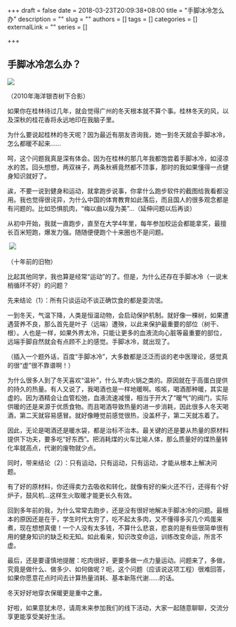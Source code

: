 +++
draft = false
date = 2018-03-23T20:09:38+08:00
title = "手脚冰冷怎么办"
description = ""
slug = ""
authors = []
tags = []
categories = []
externalLink = ""
series = []

+++

## **手脚冰冷怎么办？**

![](https://oss.sssmoe.com/wp-content/uploads202406062147871.jpg)     

（2010年海洋银杏树下合影）             

如果你在桂林待过几年，就会觉得广州的冬天根本就不算个事。桂林冬天的风，以及深秋的桂花香将永远地印在我脑子里。

为什么要说起桂林的冬天呢？因为最近有朋友咨询我，她一到冬天就会手脚冰冷，怎么都暖不起来……

呵，这个问题我真是深有体会。因为在桂林的那几年我都饱尝着手脚冰冷，如浸凉水的苦。回头想想，两双袜子，两条秋裤竟然都不顶事，那时的我如果懂得一点健身知识就好了。

誒，不要一说到健身和运动，就拿跑步说事，你拿什么跑步软件的截图给我看都没用。我也觉得很诧异，为什么中国的体育教育如此落后，而且国人的很多观念都是有问题的。比如恐惧肌肉，“梅以曲以瘦为美”...（延伸问题以后再谈）

从初中开始，我就一直跑步，直至在大学4年里，每年参加校运会都能拿奖，最擅长百米短跑，爆发力强。随随便便跑个十来圈也不是问题。

​                 ![](https://oss.sssmoe.com/wp-content/uploads202406062147872.jpg)        

（十年前的旧物）   

比起其他同学，我也算是经常“运动”的了。但是，为什么还存在手脚冰冷（一说末梢循环不好）的问题？

先来结论（1）：所有只谈运动不谈正确饮食的都是耍流氓。

一到冬天，气温下降，人类是恒温动物，会启动保护机制。就好像一棵树，如果遭遇营养不良，那么首先是叶子（远端）遭殃，以此来保护最重要的部位（树干、根）。人也是一样，如果外界太冷，只能让更多的血液流向心脏等最重要的部位，远端手脚自然就会有点顾不上的感觉。手脚冰冷，就出现了。

（插入一个题外话，百度“手脚冰冷”，大多数都是泛泛而谈的老中医理论，感觉真的很“虚”很不靠谱啊！）

为什么很多人到了冬天喜欢“温补”，什么羊肉火锅之类的。原因就在于高蛋白提供的持久的热量。有人又说了，我喝酒也是一样地暖啊。咳咳，喝酒那种暖，其实是虚的。因为酒精会让血管松弛，血液流速减慢，相当于开大了“暖气”的阀门，实际供暖的还是来源于优质食物。而且喝酒导致热量的进一步消耗，因此很多人冬天喝酒，第二天就容易感冒。就好像睡觉前感觉很热，没盖杯子，第二天就冻着了。

因此，无论是喝酒还是暖水袋，都是治标不治本。最关键的还是要从热量的原材料提供下功夫，要多吃“好东西”。把消耗煤的火车比喻人体，那么质量好的煤热量转化率就高点，代谢的废物就少点。

同时，带来结论（2）：只有运动，只有运动，只有运动，才能从根本上解决问题。

有了好的原材料，你还得卖力去吸收和转化，就像有好的柴火还不行，还得有个好炉子，鼓风机...这样生火取暖才能更长久有效。

回到多年前的我，为什么常常去跑步，还是没有很好地解决手脚冰冷的问题。最根本的原因还是在于，学生时代太穷了，吃不起太多肉，又不懂得多买几个鸡蛋来煮，现在想想真傻！一个人没有太多钱，不算什么悲哀，悲哀的是有些很简单很有用的健身知识的缺乏和无知。如此看来，知识改变命运，训练改变命运，所言不虚。

最后，还是要谨慎地提醒：吃肉很好，更要多做一点力量运动。问题来了，多做，究竟是做什么、做多少、如何做呢？呃，这个问题（应该说这项工程）很难回答，如果你愿意花点时间去计算热量消耗、基本新陈代谢……的话。

冬天好好地穿衣保暖更是重中之重。

好啦，如果意犹未尽，请周末来参加我们的线下活动，大家一起随意聊聊，交流分享更能享受美好生活。